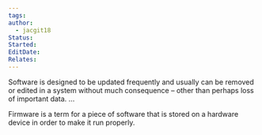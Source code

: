 ```yaml
---
tags: 
author:
  - jacgit18
Status: 
Started: 
EditDate: 
Relates:
---
```

Software is designed to be updated frequently and usually can be removed or edited in a system without much consequence – other than perhaps loss of important data. ...  

Firmware is a term for a piece of software that is stored on a hardware device in order to make it run properly.